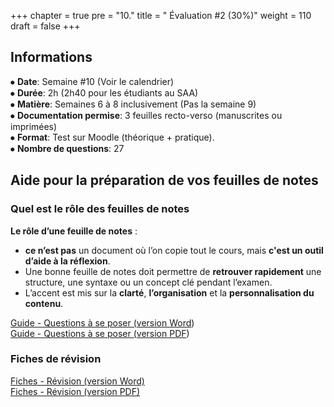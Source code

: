 +++
chapter = true
pre = "10."
title = " Évaluation #2 (30%)"
weight = 110
draft = false
+++



## Informations

⦁ **Date**:			Semaine #10 (Voir le calendrier)  
⦁ **Durée**:			2h (2h40 pour les étudiants au SAA)  
⦁ **Matière**: 		        Semaines 6 à 8 inclusivement (Pas la semaine 9)  
⦁ **Documentation permise**: 	3 feuilles recto-verso (manuscrites ou imprimées)  
⦁ **Format**:			Test sur Moodle (théorique + pratique).  
⦁ **Nombre de questions**:	27



## Aide pour la préparation de vos feuilles de notes

### Quel est le rôle des feuilles de notes

**Le rôle d’une feuille de notes** :

* **ce n’est pas** un document où l’on copie tout le cours, mais **c'est un outil d’aide à la réflexion**.
* Une bonne feuille de notes doit permettre de **retrouver rapidement** une structure, une syntaxe ou un concept clé pendant l’examen.
* L’accent est mis sur la **clarté**, **l’organisation** et la **personnalisation du contenu**.

[Guide - Questions à se poser (version Word](./Questions_Feuille_de_notes_Examen2.docx))  
[Guide - Questions à se poser (version PDF](./Questions_Feuille_de_notes_Examen2.pdf))



### Fiches de révision

[Fiches - Révision (version Word)](./Fiches_Revision_Examen2.docx)  
[Fiches - Révision (version PDF)](./Fiches_Revisions_Examen2.pdf)

